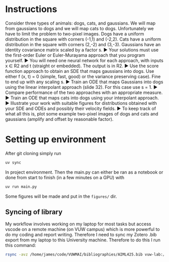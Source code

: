 # Instructions

Consider three types of animals: dogs, cats, and gaussians. We will map from
gaussians to dogs and we will map cats to dogs. Unfortunately we have to limit the
problem to two-pixel images. Dogs have a uniform distribution in the square with
corners (-1,1) and (-2,2). Cats have a uniform distribution in the square with corners
(2,-2) and (3,-3). Gaussians have an identity covariance matrix scaled by a factor s.
▶ Your solutions must use the first-order Euler or Euler-Murayama approach that
you program yourself.
▶ You will need one neural network for each approach, with inputs x ∈ R2 and t
(straight or embedded). The output is in R2.
▶ Use the score function approach to obtain an SDE that maps gaussians into
dogs. Use either f (x, t) = 0 (simple, fast, good) or the variance preserving
case). Fine to end up with any scaling s.
▶ Train an ODE that maps Gaussians into dogs using the linear interpolant
approach (slide 32). For this case use s = 1.
▶ Compare performance of the two approaches with an appropriate measure.
▶ Train an ODE that maps cats into dogs using your interpolant approach.
▶ Illustrate your work with suitable figures for distributions obtained with your
SDE and ODEs and possibly their velocity fields.
▶ To keep track of what all this is, plot some example two-pixel images of dogs
and cats and gaussians (amplify and offset by reasonable factor).

# Setting up environment

After git cloning simply run

```bash
uv sync
```

In project environment. Then the main.py can either be ran as a notebook or done from start to finish (in a few minutes on a GPU) with
```bash
uv run main.py
```

Some figures will be made and put in the `figures/` dir.

## Syncing of library

My workflow involves working on my laptop for most tasks but access vscode on a remote machine (on VUW campus) which is more powerful to do my coding and report writing. Therefore I need to sync my Zotero .bib export from my laptop to this University machine. Therefore to do this I run this command:
```bash
rsync -avz /home/james/code/VUWMAI/bibliographies/AIML425.bib vuw-lab:/home/thompsjame1/code/AIML425_assignment_4/references.bib
```